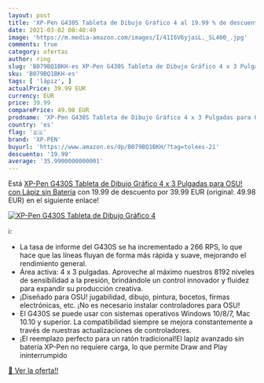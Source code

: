 ```yaml
---
layout: post
title: 'XP-Pen G430S Tableta de Dibujo Gráfico 4 al 19.99 % de descuento'
date: 2021-03-02 08:40:49
image: 'https://m.media-amazon.com/images/I/41I6V6yjaiL._SL400_.jpg'
comments: true
category: ofertas
author: ring
slug: 'B079BQ1BKH-es XP-Pen G430S Tableta de Dibujo Gráfico 4 x 3 Pulgadas para...'
sku: 'B079BQ1BKH-es'
tags: [ 'lápiz', ]
actualPrice: 39.99 EUR
currency: EUR
price: 39.99
comparePrice: 49.98 EUR
prodname: 'XP-Pen G430S Tableta de Dibujo Gráfico 4 x 3 Pulgadas para OSU! con Lápiz sin Batería'
country: 'es'
flag: '🇪🇸'
brand: 'XP-PEN'
buyurl: 'https://www.amazon.es/dp/B079BQ1BKH/?tag=tolees-21'
descuento: '19.99'
average: '35.9900000000001'
---
```


Está [XP-Pen G430S Tableta de Dibujo Gráfico 4 x 3 Pulgadas para OSU! con Lápiz sin Batería](https://www.amazon.es/dp/B079BQ1BKH/?tag=tolees-21) con 19.99 de descuento por 39.99 EUR (original: 49.98 EUR) en el siguiente enlace!

[![XP-Pen G430S Tableta de Dibujo Gráfico 4](https://m.media-amazon.com/images/I/41I6V6yjaiL._SL400_.jpg)](https://www.amazon.es/dp/B079BQ1BKH/?tag=tolees-21)

ℹ️:

- La tasa de informe del G430S se ha incrementado a 266 RPS, lo que hace que las líneas fluyan de forma más rápida y suave, mejorando el rendimiento general.
- Área activa: 4 x 3 pulgadas. Aproveche al máximo nuestros 8192 niveles de sensibilidad a la presión, brindándole un control innovador y fluidez para expandir su producción creativa.
- ¡Diseñado para OSU! jugabilidad, dibujo, pintura, bocetos, firmas electrónicas, etc. ¡No es necesario instalar controladores para OSU!
- El G430S se puede usar con sistemas operativos Windows 10/8/7, Mac 10.10 y superior. La compatibilidad siempre se mejora constantemente a través de nuestras actualizaciones de controladores.
- ¡El reemplazo perfecto para un ratón tradicional!El lapiz avanzado sin batería XP-Pen no requiere carga, lo que permite Draw and Play ininterrumpido

[🛒 Ver la oferta!!](https://www.amazon.es/dp/B079BQ1BKH/?tag=tolees-21)

